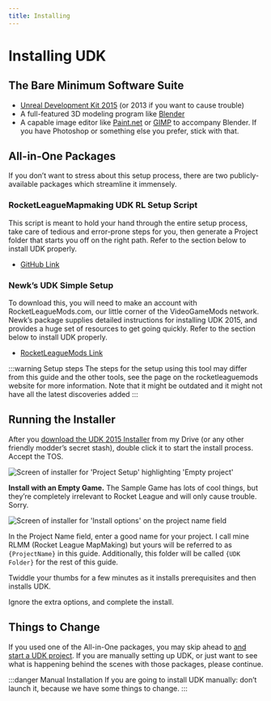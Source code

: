```yaml
---
title: Installing
---
```

# Installing UDK

## The Bare Minimum Software Suite

* [Unreal Development Kit 2015](https://drive.google.com/uc?id=1z9C3t6nKW1utWilVshODxyGcucxuzbOW&export=download) (or 2013 if you want to cause trouble)
* A full-featured 3D modeling program like [Blender](https://www.blender.org)
* A capable image editor like [Paint.net](http://www.getpaint.net/download.html#download) or [GIMP](https://www.gimp.org/downloads/) to accompany Blender. If you have Photoshop or something else you prefer, stick with that.

## All-in-One Packages

If you don’t want to stress about this setup process, there are two publicly-available packages which streamline it immensely.

### RocketLeagueMapmaking UDK RL Setup Script <Badge text="recommended" type="tip"/>

This script is meant to hold your hand through the entire setup process, take care of tedious and error-prone steps for you, then generate a Project folder that starts you off on the right path. Refer to the section below to install UDK properly.

* [GitHub Link](https://github.com/RocketLeagueMapmaking/UDK_RL_Setup)

### Newk’s UDK Simple Setup

To download this, you will need to make an account with RocketLeagueMods.com, our little corner of the VideoGameMods network. Newk’s package supplies detailed instructions for installing UDK 2015, and provides a huge set of resources to get going quickly. Refer to the section below to install UDK properly.

* [RocketLeagueMods Link](https://rocketleaguemods.com/mods/udk-2015-simple-setup/)

:::warning Setup steps
The steps for the setup using this tool may differ from this guide and the other tools, see the page on the rocketleaguemods website for more information. Note that it might be outdated and it might not have all the latest discoveries added
:::

## Running the Installer

After you [download the UDK 2015 Installer](../resources/downloads.md#setup) from my Drive (or any other friendly modder’s secret stash), double click it to start the install process. Accept the TOS.

![Screen of installer for 'Project Setup' highlighting 'Empty project'](/images/udk/essential/installation_step_project.png "UT Sample Game will cause great sadness")

**Install with an Empty Game.** The Sample Game has lots of cool things, but they’re completely irrelevant to Rocket League and will only cause trouble. Sorry.

![Screen of installer for 'Install options' on the project name field](/images/udk/essential/installation_step_project.png "Or whatever you wanna name it")

In the Project Name field, enter a good name for your project. I call mine RLMM (Rocket League MapMaking) but yours will be referred to as `{ProjectName}` in this guide. Additionally, this folder will be called `{UDK Folder}` for the rest of this guide.

Twiddle your thumbs for a few minutes as it installs prerequisites and then installs UDK.

Ignore the extra options, and complete the install.

## Things to Change

If you used one of the All-in-One packages, you may skip ahead to [and start a UDK project](project_setup.md#starting-a-new-project). If you are manually setting up UDK, or just want to see what is happening behind the scenes with those packages, please continue.

:::danger Manual Installation
If you are going to install UDK manually: don’t launch it, because we have some things to change.
:::
